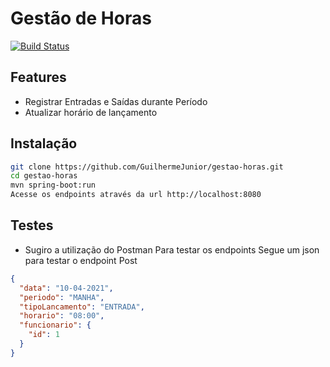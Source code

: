 # Gestão de Horas




[![Build Status](https://travis-ci.org/joemccann/dillinger.svg?branch=master)](https://travis-ci.org/joemccann/dillinger)





## Features

- Registrar Entradas e Saídas durante Período
- Atualizar horário de lançamento


## Instalação





```sh
git clone https://github.com/GuilhermeJunior/gestao-horas.git
cd gestao-horas
mvn spring-boot:run
Acesse os endpoints através da url http://localhost:8080
```

## Testes
- Sugiro a utilização do Postman Para testar os endpoints
Segue um json para testar o endpoint Post
```json
{
  "data": "10-04-2021",
  "periodo": "MANHA",
  "tipoLancamento": "ENTRADA",
  "horario": "08:00",
  "funcionario": {
    "id": 1
  }
}
```


